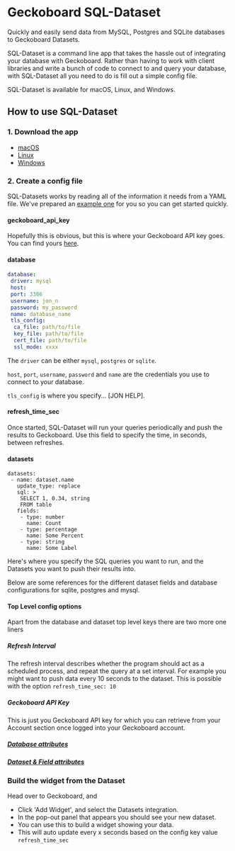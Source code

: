 # Geckoboard SQL-Dataset

Quickly and easily send data from MySQL, Postgres and SQLite databases to Geckoboard Datasets.

SQL-Dataset is a command line app that takes the hassle out of integrating your database with Geckoboard. Rather than having to work with client libraries and write a bunch of code to connect to and query your database, with SQL-Dataset all you need to do is fill out a simple config file.

SQL-Dataset is available for macOS, Linux, and Windows. 

## How to use SQL-Dataset

### 1. Download the app

* [macOS](docs/macosx_setup.md)
* [Linux](docs/linux_setup.md)
* [Windows](docs/windows_setup.md)

### 2. Create a config file

SQL-Datasets works by reading all of the information it needs from a YAML file. We've prepared an [example one](docs/example.yml) for you so you can get started quickly.

#### geckoboard_api_key

Hopefully this is obvious, but this is where your Geckoboard API key goes. You can find yours [here](https://app.geckoboard.com/account/details).

#### database

```yml
database:
 driver: mysql
 host: 
 port: 3306
 username: jon_n
 password: my_password
 name: database_name
 tls_config:
  ca_file: path/to/file
  key_file: path/to/file
  cert_file: path/to/file
  ssl_mode: xxxx
```

The `driver` can be either `mysql`, `postgres` or `sqlite`.

`host`, `port`, `username`, `password` and `name` are the credentials you use to connect to your database.

`tls_config` is where you specify... [JON HELP].

#### refresh_time_sec

Once started, SQL-Dataset will run your queries periodically and push the results to Geckoboard. Use this field to specify the time, in seconds, between refreshes.

#### datasets

```
datasets:
 - name: dataset.name
   update_type: replace
   sql: >
    SELECT 1, 0.34, string
    FROM table
   fields:
    - type: number
      name: Count
    - type: percentage
      name: Some Percent
    - type: string
      name: Some Label
```

Here's where you specify the SQL queries you want to run, and the Datasets you want to push their results into.

Below are some references for the different dataset fields and database configurations for sqlite, postgres and mysql.

#### Top Level config options

Apart from the database and dataset top level keys there are two more one liners

##### Refresh Interval

The refresh interval describes whether the program should act as a scheduled process, and repeat the query at a set interval. For example you might want to push data every 10 seconds to the dataset. This is possible with the option `refresh_time_sec: 10`

##### Geckoboard API Key

This is just you Geckoboard API key for which you can retrieve from your Account section once logged into your Geckoboard account.

##### [Database attributes](docs/database_fields.md)
##### [Dataset & Field attributes](docs/dataset_fields.md)


### Build the widget from the Dataset

Head over to Geckoboard, and

 - Click 'Add Widget', and select the Datasets integration.
 - In the pop-out panel that appears you should see your new dataset.
 - You can use this to build a widget showing your data.
 - This will auto update every x seconds based on the config key value `refresh_time_sec`
